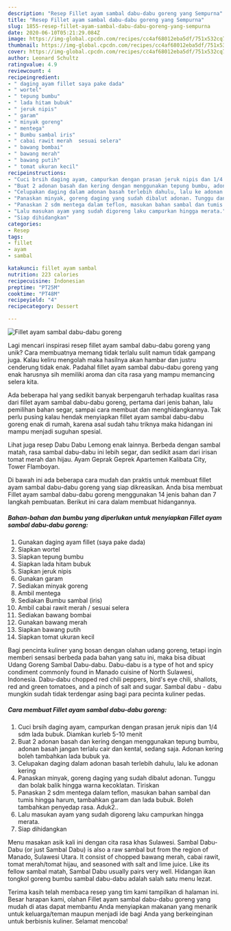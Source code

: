 ```yaml
---
description: "Resep Fillet ayam sambal dabu-dabu goreng yang Sempurna"
title: "Resep Fillet ayam sambal dabu-dabu goreng yang Sempurna"
slug: 1855-resep-fillet-ayam-sambal-dabu-dabu-goreng-yang-sempurna
date: 2020-06-10T05:21:29.084Z
image: https://img-global.cpcdn.com/recipes/cc4af68012eba5df/751x532cq70/fillet-ayam-sambal-dabu-dabu-goreng-foto-resep-utama.jpg
thumbnail: https://img-global.cpcdn.com/recipes/cc4af68012eba5df/751x532cq70/fillet-ayam-sambal-dabu-dabu-goreng-foto-resep-utama.jpg
cover: https://img-global.cpcdn.com/recipes/cc4af68012eba5df/751x532cq70/fillet-ayam-sambal-dabu-dabu-goreng-foto-resep-utama.jpg
author: Leonard Schultz
ratingvalue: 4.9
reviewcount: 4
recipeingredient:
- " daging ayam fillet saya pake dada"
- " wortel"
- " tepung bumbu"
- " lada hitam bubuk"
- " jeruk nipis"
- " garam"
- " minyak goreng"
- " mentega"
- " Bumbu sambal iris"
- " cabai rawit merah  sesuai selera"
- " bawang bombai"
- " bawang merah"
- " bawang putih"
- " tomat ukuran kecil"
recipeinstructions:
- "Cuci brsih daging ayam, campurkan dengan prasan jeruk nipis dan 1/4 sdm lada bubuk. Diamkan kurleb 5-10 menit"
- "Buat 2 adonan basah dan kering dengan menggunakan tepung bumbu, adonan basah jangan terlalu cair dan kental, sedang saja. Adonan kering boleh tambahkan lada bubuk ya."
- "Celupakan daging dalam adonan basah terlebih dahulu, lalu ke adonan kering"
- "Panaskan minyak, goreng daging yang sudah dibalut adonan. Tunggu dan bolak balik hingga warna kecoklatan. Tiriskan"
- "Panaskan 2 sdm mentega dalam teflon, masukan bahan sambal dan tumis hingga harum, tambahkan garam dan lada bubuk. Boleh tambahkan penyedap rasa. Aduk2.."
- "Lalu masukan ayam yang sudah digoreng laku campurkan hingga merata."
- "Siap dihidangkan"
categories:
- Resep
tags:
- fillet
- ayam
- sambal

katakunci: fillet ayam sambal 
nutrition: 223 calories
recipecuisine: Indonesian
preptime: "PT25M"
cooktime: "PT48M"
recipeyield: "4"
recipecategory: Dessert

---
```



![Fillet ayam sambal dabu-dabu goreng](https://img-global.cpcdn.com/recipes/cc4af68012eba5df/751x532cq70/fillet-ayam-sambal-dabu-dabu-goreng-foto-resep-utama.jpg)

Lagi mencari inspirasi resep fillet ayam sambal dabu-dabu goreng yang unik? Cara membuatnya memang tidak terlalu sulit namun tidak gampang juga. Kalau keliru mengolah maka hasilnya akan hambar dan justru cenderung tidak enak. Padahal fillet ayam sambal dabu-dabu goreng yang enak harusnya sih memiliki aroma dan cita rasa yang mampu memancing selera kita.

Ada beberapa hal yang sedikit banyak berpengaruh terhadap kualitas rasa dari fillet ayam sambal dabu-dabu goreng, pertama dari jenis bahan, lalu pemilihan bahan segar, sampai cara membuat dan menghidangkannya. Tak perlu pusing kalau hendak menyiapkan fillet ayam sambal dabu-dabu goreng enak di rumah, karena asal sudah tahu triknya maka hidangan ini mampu menjadi suguhan spesial.

Lihat juga resep Dabu Dabu Lemong enak lainnya. Berbeda dengan sambal matah, rasa sambal dabu-dabu ini lebih segar, dan sedikit asam dari irisan tomat merah dan hijau. Ayam Geprak Geprek Apartemen Kalibata City, Tower Flamboyan.


Di bawah ini ada beberapa cara mudah dan praktis untuk membuat fillet ayam sambal dabu-dabu goreng yang siap dikreasikan. Anda bisa membuat Fillet ayam sambal dabu-dabu goreng menggunakan 14 jenis bahan dan 7 langkah pembuatan. Berikut ini cara dalam membuat hidangannya.

<!--inarticleads1-->

##### Bahan-bahan dan bumbu yang diperlukan untuk menyiapkan Fillet ayam sambal dabu-dabu goreng:

1. Gunakan  daging ayam fillet (saya pake dada)
1. Siapkan  wortel
1. Siapkan  tepung bumbu
1. Siapkan  lada hitam bubuk
1. Siapkan  jeruk nipis
1. Gunakan  garam
1. Sediakan  minyak goreng
1. Ambil  mentega
1. Sediakan  Bumbu sambal (iris)
1. Ambil  cabai rawit merah / sesuai selera
1. Sediakan  bawang bombai
1. Gunakan  bawang merah
1. Siapkan  bawang putih
1. Siapkan  tomat ukuran kecil


Bagi pencinta kuliner yang bosan dengan olahan udang goreng, tetapi ingin memberi sensasi berbeda pada bahan yang satu ini, maka bisa dibuat Udang Goreng Sambal Dabu-dabu. Dabu-dabu is a type of hot and spicy condiment commonly found in Manado cuisine of North Sulawesi, Indonesia. Dabu-dabu chopped red chili peppers, bird&#39;s eye chili, shallots, red and green tomatoes, and a pinch of salt and sugar. Sambal dabu - dabu mungkin sudah tidak terdengar asing bagi para pecinta kuliner pedas. 

<!--inarticleads2-->

##### Cara membuat Fillet ayam sambal dabu-dabu goreng:

1. Cuci brsih daging ayam, campurkan dengan prasan jeruk nipis dan 1/4 sdm lada bubuk. Diamkan kurleb 5-10 menit
1. Buat 2 adonan basah dan kering dengan menggunakan tepung bumbu, adonan basah jangan terlalu cair dan kental, sedang saja. Adonan kering boleh tambahkan lada bubuk ya.
1. Celupakan daging dalam adonan basah terlebih dahulu, lalu ke adonan kering
1. Panaskan minyak, goreng daging yang sudah dibalut adonan. Tunggu dan bolak balik hingga warna kecoklatan. Tiriskan
1. Panaskan 2 sdm mentega dalam teflon, masukan bahan sambal dan tumis hingga harum, tambahkan garam dan lada bubuk. Boleh tambahkan penyedap rasa. Aduk2..
1. Lalu masukan ayam yang sudah digoreng laku campurkan hingga merata.
1. Siap dihidangkan


Menu masakan asik kali ini dengan cita rasa khas Sulawesi. Sambal Dabu-Dabu (or just Sambal Dabu) is also a raw sambal but from the region of Manado, Sulawesi Utara. It consist of chopped bawang merah, cabai rawit, tomat merah/tomat hijau, and seasoned with salt and lime juice. Like its fellow sambal matah, Sambal Dabu usually pairs very well. Hidangan ikan tongkol goreng bumbu sambal dabu-dabu adalah salah satu menu lezat. 

Terima kasih telah membaca resep yang tim kami tampilkan di halaman ini. Besar harapan kami, olahan Fillet ayam sambal dabu-dabu goreng yang mudah di atas dapat membantu Anda menyiapkan makanan yang menarik untuk keluarga/teman maupun menjadi ide bagi Anda yang berkeinginan untuk berbisnis kuliner. Selamat mencoba!
